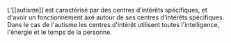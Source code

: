 
L'[[autisme]] est caractérisé par des centres d'intérêts spécifiques, et d'avoir un fonctionnement axé autour de ses centres d'intérêts spécifiques. 
Dans le cas de l'autisme les centres d'intérêt utilisent toutes l'intelligence, l'énergie et le temps de la personne.